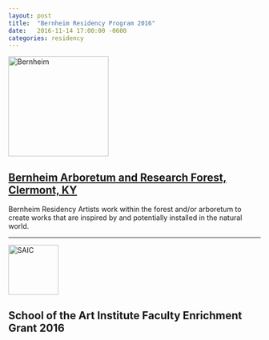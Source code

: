 ```yaml
---
layout: post
title:  "Bernheim Residency Program 2016"
date:   2016-11-14 17:00:00 -0600
categories: residency
---
```


<img src="{{ site.baseurl }}/assets/images/misc/bernheim.png" alt="Bernheim" width="200">

## [Bernheim Arboretum and Research Forest, Clermont, KY](http://bernheim.org/programs/arts-in-nature-program/the-four-art-programs-of-bernheim/the-artist-in-residence-program/)

Bernheim Residency Artists work within the forest and/or arboretum to create works that are inspired by and potentially installed in the natural world.

---

<img src="{{ site.baseurl }}/assets/images/misc/saic.png" alt="SAIC" width="100">

## School of the Art Institute Faculty Enrichment Grant 2016
